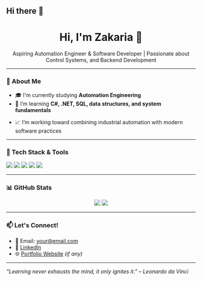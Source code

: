 ## Hi there 👋
<h1 align="center">Hi, I'm Zakaria 👋</h1>
<p align="center">
  Aspiring Automation Engineer & Software Developer | Passionate about Control Systems, and Backend Development
</p>

---

### 🔧 About Me

- 🎓 I'm currently studying **Automation Engineering**
- 🧠 I’m learning **C#, .NET, SQL, data structures, and system fundamentals**
<!-- - ⚡ Interested in **PLC Programming**, **SCADA**, and **Backend Systems** -->
- 📈 I’m working toward combining industrial automation with modern software practices

---

### 🚀 Tech Stack & Tools

<p align="left">
  <img src="https://img.shields.io/badge/C%23-%23239120?style=for-the-badge&logo=c-sharp&logoColor=white"/>
  <img src="https://img.shields.io/badge/.NET-512BD4?style=for-the-badge&logo=dotnet&logoColor=white"/>
  <img src="https://img.shields.io/badge/SQL-4479A1?style=for-the-badge&logo=postgresql&logoColor=white"/>
  <img src="https://img.shields.io/badge/PLC-FF6F00?style=for-the-badge"/>
  <img src="https://img.shields.io/badge/SCADA-blue?style=for-the-badge"/>
</p>

---

### 📊 GitHub Stats

<p align="center">
  <img src="https://github-readme-stats.vercel.app/api?username=YourGitHubUsername&show_icons=true&theme=radical" />
  <img src="https://github-readme-stats.vercel.app/api/top-langs/?username=YourGitHubUsername&layout=compact&theme=radical" />
</p>

---

### 📫 Let's Connect!

- 📧 Email: your@email.com
- 💼 [LinkedIn](https://www.linkedin.com/in/yourprofile/)
- 🌐 [Portfolio Website](https://yourwebsite.com) *(if any)*

---

*“Learning never exhausts the mind, it only ignites it.” – Leonardo da Vinci*
